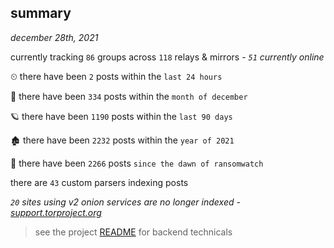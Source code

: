 
## summary
_december 28th, 2021_

currently tracking `86` groups across `118` relays & mirrors - _`51` currently online_

⏲ there have been `2` posts within the `last 24 hours`

🦈 there have been `334` posts within the `month of december`

🪐 there have been `1190` posts within the `last 90 days`

🏚 there have been `2232` posts within the `year of 2021`

🦕 there have been `2266` posts `since the dawn of ransomwatch`

there are `43` custom parsers indexing posts

_`20` sites using v2 onion services are no longer indexed - [support.torproject.org](https://support.torproject.org/onionservices/v2-deprecation/)_

> see the project [README](https://github.com/thetanz/ransomwatch#ransomwatch--) for backend technicals
